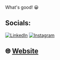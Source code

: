 What's good! 😀
## Socials:
[![LinkedIn](https://img.shields.io/badge/LinkedIn-%230077B5.svg?logo=linkedin&logoColor=white)](https://linkedin.com/in/varun-kanna) 
[![Instagram](https://img.shields.io/badge/Instagram-%23E4405F.svg?logo=Instagram&logoColor=white)](https://instagram.com/varunkann_a)

## 🌐 [Website](https://linktr.ee/varunkanna)

